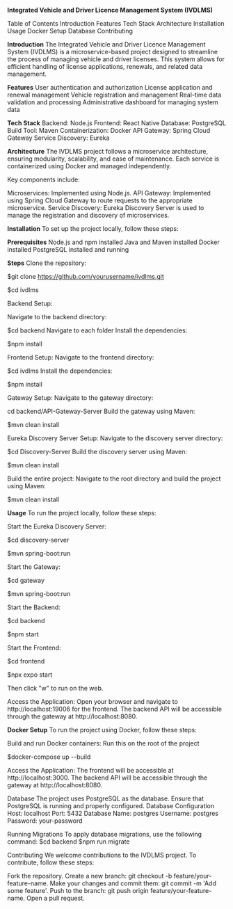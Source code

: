 **Integrated Vehicle and Driver Licence Management System (IVDLMS)**

Table of Contents
Introduction
Features
Tech Stack
Architecture
Installation
Usage
Docker Setup
Database
Contributing


**Introduction**
The Integrated Vehicle and Driver Licence Management System (IVDLMS) is a microservice-based project designed to streamline the process of managing vehicle and driver licenses. This system allows for efficient handling of license applications, renewals, and related data management.

**Features**
User authentication and authorization
License application and renewal management
Vehicle registration and management
Real-time data validation and processing
Administrative dashboard for managing system data

**Tech Stack**
Backend: Node.js
Frontend: React Native
Database: PostgreSQL
Build Tool: Maven
Containerization: Docker
API Gateway: Spring Cloud Gateway
Service Discovery: Eureka

**Architecture**
The IVDLMS project follows a microservice architecture, ensuring modularity, scalability, and ease of maintenance. Each service is containerized using Docker and managed independently.

Key components include:

Microservices: Implemented using Node.js.
API Gateway: Implemented using Spring Cloud Gateway to route requests to the appropriate microservice.
Service Discovery: Eureka Discovery Server is used to manage the registration and discovery of microservices.

**Installation**
To set up the project locally, follow these steps:

**Prerequisites**
Node.js and npm installed
Java and Maven installed
Docker installed
PostgreSQL installed and running

**Steps**
Clone the repository:

  $git clone https://github.com/yourusername/ivdlms.git
  
  $cd ivdlms

Backend Setup:

Navigate to the backend directory:

  $cd backend
Navigate to each folder 
Install the dependencies:

  $npm install

Frontend Setup:
Navigate to the frontend directory:

  $cd ivdlms
Install the dependencies:

  $npm install

Gateway Setup:
Navigate to the gateway directory:

cd backend/API-Gateway-Server
Build the gateway using Maven:

  $mvn clean install
  
Eureka Discovery Server Setup:
Navigate to the discovery server directory:

  $cd Discovery-Server
Build the discovery server using Maven:

  $mvn clean install

Build the entire project:
Navigate to the root directory and build the project using Maven:

  $mvn clean install

**Usage**
To run the project locally, follow these steps:

Start the Eureka Discovery Server:

  $cd discovery-server
  
  $mvn spring-boot:run

Start the Gateway:

  $cd gateway
  
  $mvn spring-boot:run

Start the Backend:

  $cd backend
  
  $npm start

Start the Frontend:

  $cd frontend
  
  $npx expo start 
  
  Then click "w" to run on the web.

Access the Application:
Open your browser and navigate to http://localhost:19006 for the frontend.
The backend API will be accessible through the gateway at http://localhost:8080.

**Docker Setup**
To run the project using Docker, follow these steps:

Build and run Docker containers:
Run this on the root of the project

  $docker-compose up --build

Access the Application:
The frontend will be accessible at http://localhost:3000.
The backend API will be accessible through the gateway at http://localhost:8080.

Database
The project uses PostgreSQL as the database. Ensure that PostgreSQL is running and properly configured.
Database Configuration
Host: localhost
Port: 5432
Database Name: postgres
Username: postgres
Password: your-password

Running Migrations
To apply database migrations, use the following command:
  $cd backend
  $npm run migrate

Contributing
We welcome contributions to the IVDLMS project. To contribute, follow these steps:

Fork the repository.
Create a new branch: git checkout -b feature/your-feature-name.
Make your changes and commit them: git commit -m 'Add some feature'.
Push to the branch: git push origin feature/your-feature-name.
Open a pull request.
